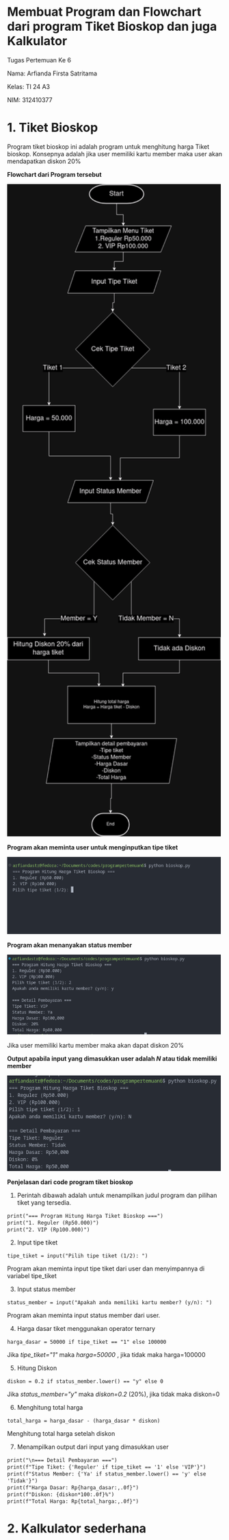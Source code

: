 # **Membuat Program dan Flowchart dari program Tiket Bioskop dan juga Kalkulator**

Tugas Pertemuan Ke 6

Nama: Arfianda Firsta Satritama

Kelas: TI 24 A3

NIM: 312410377

# 1. Tiket Bioskop

Program tiket bioskop ini adalah program untuk menghitung harga Tiket bioskop. Konsepnya adalah jika user memiliki kartu member maka user akan mendapatkan diskon 20%

**Flowchart dari Program tersebut**

<img src="/.img/bioskop.drawio.png" width="500" alt="Flowchart Bioskop">

**Program akan meminta user untuk menginputkan tipe tiket**

<img src="/.img/BIOSKOP.png" width="500" alt="Flowchart Bioskop">

**Program akan menanyakan status member**

<img src="/.img/diskon1.png" width="500" alt="Flowchart Bioskop">

Jika user memiliki kartu member maka akan dapat diskon 20%

**Output apabila input yang dimasukkan user adalah _N_ atau tidak memiliki member**

<img src="/.img/nodiskon1.png" width="500" alt="Flowchart Bioskop">


**Penjelasan dari code program tiket bioskop**

1.  Perintah dibawah adalah untuk menampilkan judul program dan pilihan tiket yang tersedia.

```
print("=== Program Hitung Harga Tiket Bioskop ===")
print("1. Reguler (Rp50.000)")
print("2. VIP (Rp100.000)")

```

2. Input tipe tiket

```
tipe_tiket = input("Pilih tipe tiket (1/2): ")
```

Program akan meminta input tipe tiket dari user dan menyimpannya di variabel tipe_tiket

3.  Input status member

```
status_member = input("Apakah anda memiliki kartu member? (y/n): ") 
```

Program akan meminta input status member dari user.

4. Harga dasar tiket menggunakan operator ternary

```
harga_dasar = 50000 if tipe_tiket == "1" else 100000
```

Jika *tipe_tiket="1"* maka *harga=50000* , jika tidak maka harga=100000

5. Hitung Diskon

```
diskon = 0.2 if status_member.lower() == "y" else 0
```
Jika *status_member="y"* maka *diskon=0.2* (20%), jika tidak maka diskon=0

6. Menghitung total harga

```
total_harga = harga_dasar - (harga_dasar * diskon) 
```

Menghitung total harga setelah diskon

7. Menampilkan output dari input yang dimasukkan user

```
print("\n=== Detail Pembayaran ===")
print(f"Tipe Tiket: {'Reguler' if tipe_tiket == '1' else 'VIP'}")
print(f"Status Member: {'Ya' if status_member.lower() == 'y' else 'Tidak'}")
print(f"Harga Dasar: Rp{harga_dasar:,.0f}")
print(f"Diskon: {diskon*100:.0f}%")
print(f"Total Harga: Rp{total_harga:,.0f}")
```

# 2. Kalkulator sederhana
